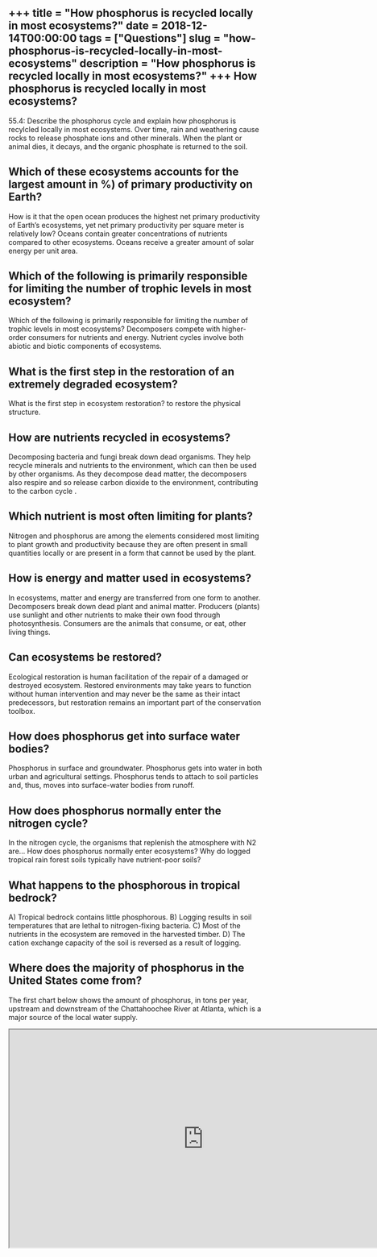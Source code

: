 +++
title = "How phosphorus is recycled locally in most ecosystems?"
date = 2018-12-14T00:00:00
tags = ["Questions"]
slug = "how-phosphorus-is-recycled-locally-in-most-ecosystems"
description = "How phosphorus is recycled locally in most ecosystems?"
+++
How phosphorus is recycled locally in most ecosystems?
------------------------------------------------------

55.4: Describe the phosphorus cycle and explain how phosphorus is recylcled locally in most ecosystems. Over time, rain and weathering cause rocks to release phosphate ions and other minerals. When the plant or animal dies, it decays, and the organic phosphate is returned to the soil.

Which of these ecosystems accounts for the largest amount in %) of primary productivity on Earth?
-------------------------------------------------------------------------------------------------

How is it that the open ocean produces the highest net primary productivity of Earth’s ecosystems, yet net primary productivity per square meter is relatively low? Oceans contain greater concentrations of nutrients compared to other ecosystems. Oceans receive a greater amount of solar energy per unit area.

Which of the following is primarily responsible for limiting the number of trophic levels in most ecosystem?
------------------------------------------------------------------------------------------------------------

Which of the following is primarily responsible for limiting the number of trophic levels in most ecosystems? Decomposers compete with higher-order consumers for nutrients and energy. Nutrient cycles involve both abiotic and biotic components of ecosystems.

What is the first step in the restoration of an extremely degraded ecosystem?
-----------------------------------------------------------------------------

What is the first step in ecosystem restoration? to restore the physical structure.

How are nutrients recycled in ecosystems?
-----------------------------------------

Decomposing bacteria and fungi break down dead organisms. They help recycle minerals and nutrients to the environment, which can then be used by other organisms. As they decompose dead matter, the decomposers also respire and so release carbon dioxide to the environment, contributing to the carbon cycle .

Which nutrient is most often limiting for plants?
-------------------------------------------------

Nitrogen and phosphorus are among the elements considered most limiting to plant growth and productivity because they are often present in small quantities locally or are present in a form that cannot be used by the plant.

How is energy and matter used in ecosystems?
--------------------------------------------

In ecosystems, matter and energy are transferred from one form to another. Decomposers break down dead plant and animal matter. Producers (plants) use sunlight and other nutrients to make their own food through photosynthesis. Consumers are the animals that consume, or eat, other living things.

Can ecosystems be restored?
---------------------------

Ecological restoration is human facilitation of the repair of a damaged or destroyed ecosystem. Restored environments may take years to function without human intervention and may never be the same as their intact predecessors, but restoration remains an important part of the conservation toolbox.

How does phosphorus get into surface water bodies?
--------------------------------------------------

Phosphorus in surface and groundwater. Phosphorus gets into water in both urban and agricultural settings. Phosphorus tends to attach to soil particles and, thus, moves into surface-water bodies from runoff.

How does phosphorus normally enter the nitrogen cycle?
------------------------------------------------------

In the nitrogen cycle, the organisms that replenish the atmosphere with N2 are… How does phosphorus normally enter ecosystems? Why do logged tropical rain forest soils typically have nutrient-poor soils?

What happens to the phosphorous in tropical bedrock?
----------------------------------------------------

A) Tropical bedrock contains little phosphorous. B) Logging results in soil temperatures that are lethal to nitrogen-fixing bacteria. C) Most of the nutrients in the ecosystem are removed in the harvested timber. D) The cation exchange capacity of the soil is reversed as a result of logging.

Where does the majority of phosphorus in the United States come from?
---------------------------------------------------------------------

The first chart below shows the amount of phosphorus, in tons per year, upstream and downstream of the Chattahoochee River at Atlanta, which is a major source of the local water supply.

<iframe allow="accelerometer; autoplay; clipboard-write; encrypted-media; gyroscope; picture-in-picture" allowfullscreen="" class="__youtube_prefs__  epyt-is-override  no-lazyload" data-no-lazy="1" data-origheight="433" data-origwidth="770" data-skipgform_ajax_framebjll="" height="433" id="_ytid_16438" loading="lazy" src="https://www.youtube.com/embed/NFGsZP1OYF8?enablejsapi=1&autoplay=0&cc_load_policy=0&cc_lang_pref=&iv_load_policy=1&loop=0&modestbranding=0&rel=1&fs=1&playsinline=0&autohide=2&theme=dark&color=red&controls=1&" title="YouTube player" width="770"></iframe>